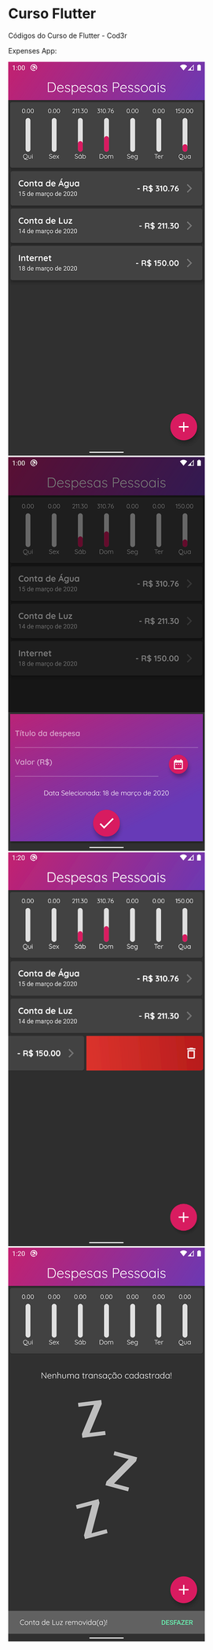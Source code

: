 # Curso Flutter
Códigos do Curso de Flutter - Cod3r

Expenses App:

![Screenshot1](https://github.com/lobobranco/curso_flutter/blob/master/expenses/screenshots/Screenshot1.png)
![Screenshot2](https://github.com/lobobranco/curso_flutter/blob/master/expenses/screenshots/Screenshot2.png)
![Screenshot3](https://github.com/lobobranco/curso_flutter/blob/master/expenses/screenshots/Screenshot3.png)
![Screenshot4](https://github.com/lobobranco/curso_flutter/blob/master/expenses/screenshots/Screenshot4.png)
